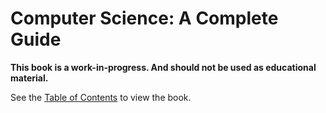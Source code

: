 # Computer Science: A Complete Guide

**This book is a work-in-progress. And should not be used as educational material.**

See the [Table of Contents](./content/table-of-contents.md) to view the book.